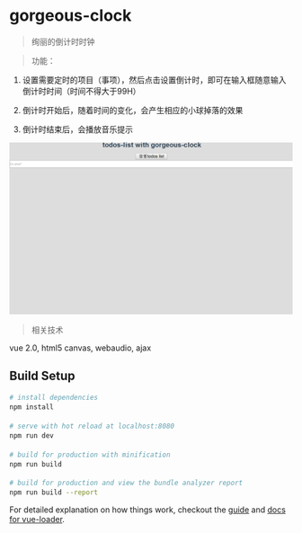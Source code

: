 # gorgeous-clock

> 绚丽的倒计时时钟

>功能： 

1. 设置需要定时的项目（事项），然后点击设置倒计时，即可在输入框随意输入倒计时时间（时间不得大于99H）

2. 倒计时开始后，随着时间的变化，会产生相应的小球掉落的效果

3. 倒计时结束后，会播放音乐提示

![image](https://github.com/sanfollb/gorgeous-clock/blob/master/public/QQ%E5%9B%BE%E7%89%8720170601175732.png)

>相关技术 

vue 2.0,  html5 canvas,  webaudio,  ajax


## Build Setup

``` bash
# install dependencies
npm install

# serve with hot reload at localhost:8080
npm run dev

# build for production with minification
npm run build

# build for production and view the bundle analyzer report
npm run build --report
```

For detailed explanation on how things work, checkout the [guide](http://vuejs-templates.github.io/webpack/) and [docs for vue-loader](http://vuejs.github.io/vue-loader).

